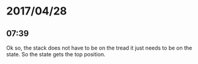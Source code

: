 # 2017/04/28

## 07:39

Ok so, the stack does not have to be on the tread it just needs to be on the
state. So the state gets the top position.
